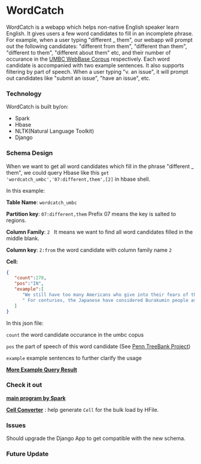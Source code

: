 # WordCatch
WordCatch is a webapp which helps non-native English speaker learn English. It gives users a few word candidates to fill in an incomplete phrase. For example, when a user typing "different _ them", our webapp will prompt out the following candidates: "different from them", "different than them", "different to them", "different about them" etc, and their number of occurance in the [UMBC WebBase Corpus](https://ebiquity.umbc.edu/resource/html/id/351/UMBC-webbase-corpus) respectively. Each word candidate is accompanied with two example sentences. It also supports filtering by part of speech. When a user typing "v. an issue", it will prompt out candidates like "submit an issue", "have an issue", etc.

### Technology
WordCatch is built by/on:

* Spark
* Hbase
* NLTK(Natural Language Toolkit)
* Django

### Schema Design

When we want to get all word candidates which fill in the phrase "different _ them", we could  query Hbase like this  `get 'wordcatch_umbc','07:different,them',[2]` in hbase shell.

In this example:

**Table Name**: `wordcatch_umbc`

**Partition key**: `07:different,them`  Prefix 07 means the key is salted to regions.

**Column Family**: `2 `  It means we want to find all word candidates filled in the middle blank.

**Column key**: `2:from` the word candidate with column family name `2`

**Cell:**

```Json
{ 
   "count":278,
   "pos":"IN",
   "example":[ 
      "We still have too many Americans who give into their fears of those who are different from them",
      " For centuries, the Japanese have considered Burakumin people as descendants of Korean prisoners of war, even though there is no evidence that they are racially different from them"
   ]
}
```

In this json file:

`count` the word candidate occurance in the umbc copus

`pos` the part of speech of this word candidate (See [Penn TreeBank Project](https://www.ling.upenn.edu/courses/Fall_2003/ling001/penn_treebank_pos.html))

`example` example sentences to further clarify the usage

[**More Example Query Result**](http://htmlpreview.github.io/?https://github.com/hialvin/WordCatch/blob/master/WordCatch-core/src/main/python/QuerySample.html)

### Check it out

[**main program by Spark**](https://github.com/hialvin/WordCatch/blob/master/WordCatch-core/src/main/python/main.py)

**[Cell Converter](https://github.com/hialvin/WordCatch/blob/master/ScalaUtils/src/main/scala/ngram/NgramValueUtil.scala)** :  help generate `Cell` for the bulk load by HFile.

### Issues

Should upgrade the Django App to get compatible with the new schema.

### Future Update




